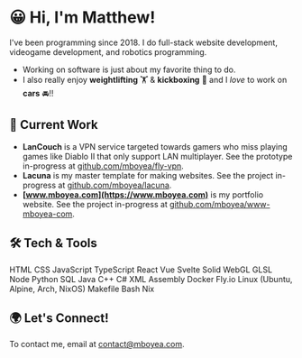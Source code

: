 # 😀 Hi, I'm Matthew!

I've been programming since 2018. I do full-stack website development, videogame development, and robotics programming.

- Working on software is just about my favorite thing to do.
- I also really enjoy **weightlifting** 🏋️ & **kickboxing** 🥊 and I *love* to work on **cars** 🚘!!

## 🔭 Current Work

- **LanCouch** is a VPN service targeted towards gamers who miss playing games like Diablo II that only support LAN multiplayer. See the prototype in-progress at [github.com/mboyea/fly-vpn](https://github.com/mboyea/fly-vpn).
- **Lacuna** is my master template for making websites. See the project in-progress at [github.com/mboyea/lacuna](https://github.com/mboyea/lacuna).
- **[www.mboyea.com](https://www.mboyea.com)** is my portfolio website. See the project in-progress at [github.com/mboyea/www-mboyea-com](https://github.com/mboyea/www-mboyea-com).

## 🛠 Tech & Tools

HTML
CSS
JavaScript
TypeScript
React
Vue
Svelte
Solid
WebGL
GLSL
Node
Python
SQL
Java
C++
C#
XML
Assembly
Docker
Fly.io
Linux (Ubuntu, Alpine, Arch, NixOS)
Makefile
Bash
Nix

## 🌍 Let's Connect!

To contact me, email at [contact@mboyea.com](mailto:contact@mboyea.com).
